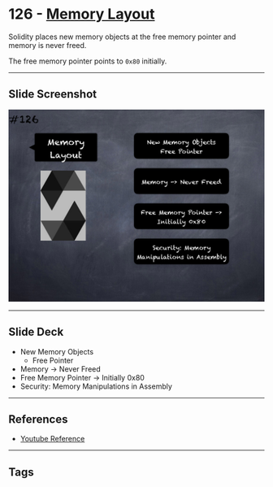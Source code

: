 # 126 - [Memory Layout](Memory%20Layout.md)
Solidity places new memory objects at the free memory pointer and memory is never freed. 

The free memory pointer points to `0x80` initially.

___
## Slide Screenshot
![126.png](../images/solidity201/126.png)
___
## Slide Deck
- New Memory Objects
	- Free Pointer
- Memory -> Never Freed
- Free Memory Pointer -> Initially 0x80
- Security: Memory Manipulations in Assembly
___
## References
- [Youtube Reference](https://youtu.be/TqMIbouwePE?t=562)
___
## Tags
